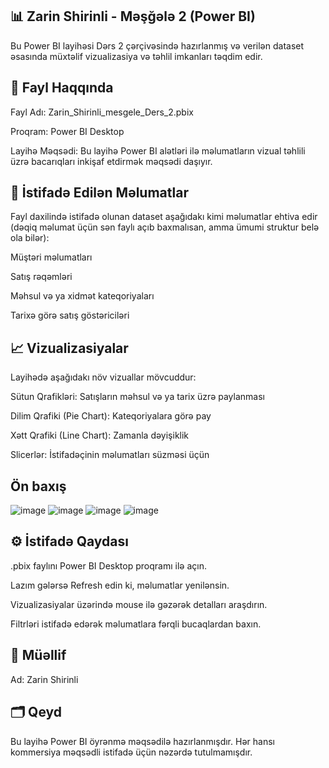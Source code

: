 ## 📊 Zarin Shirinli - Məşğələ 2 (Power BI)
Bu Power BI layihəsi Dərs 2 çərçivəsində hazırlanmış və verilən dataset əsasında müxtəlif vizualizasiya və təhlil imkanları təqdim edir.

## 📁 Fayl Haqqında
Fayl Adı: Zarin_Shirinli_mesgele_Ders_2.pbix

Proqram: Power BI Desktop

Layihə Məqsədi: Bu layihə Power BI alətləri ilə məlumatların vizual təhlili üzrə bacarıqları inkişaf etdirmək məqsədi daşıyır.

## 🧩 İstifadə Edilən Məlumatlar
Fayl daxilində istifadə olunan dataset aşağıdakı kimi məlumatlar ehtiva edir (dəqiq məlumat üçün sən faylı açıb baxmalısan, amma ümumi struktur belə ola bilər):

Müştəri məlumatları

Satış rəqəmləri

Məhsul və ya xidmət kateqoriyaları

Tarixə görə satış göstəriciləri

## 📈 Vizualizasiyalar
Layihədə aşağıdakı növ vizuallar mövcuddur:

Sütun Qrafikləri: Satışların məhsul və ya tarix üzrə paylanması

Dilim Qrafiki (Pie Chart): Kateqoriyalara görə pay

Xətt Qrafiki (Line Chart): Zamanla dəyişiklik

Slicerlər: İstifadəçinin məlumatları süzməsi üçün
## Ön baxış
![image](https://github.com/user-attachments/assets/b073b15b-19d9-4bbb-a46c-06ea0ac45c22)
![image](https://github.com/user-attachments/assets/76b9122b-f0d9-41d4-87cc-cb4bfeb7e701)
![image](https://github.com/user-attachments/assets/d92021fd-d173-495f-9bdd-6da489ba4edf)
![image](https://github.com/user-attachments/assets/bc98354a-5a5d-4ad4-84c2-e349643e1c40)



## ⚙️ İstifadə Qaydası
.pbix faylını Power BI Desktop proqramı ilə açın.

Lazım gələrsə Refresh edin ki, məlumatlar yenilənsin.

Vizualizasiyalar üzərində mouse ilə gəzərək detalları araşdırın.

Filtrləri istifadə edərək məlumatlara fərqli bucaqlardan baxın.

## 👤 Müəllif
Ad: Zarin Shirinli

## 🗂️ Qeyd
Bu layihə Power BI öyrənmə məqsədilə hazırlanmışdır. Hər hansı kommersiya məqsədli istifadə üçün nəzərdə tutulmamışdır.

